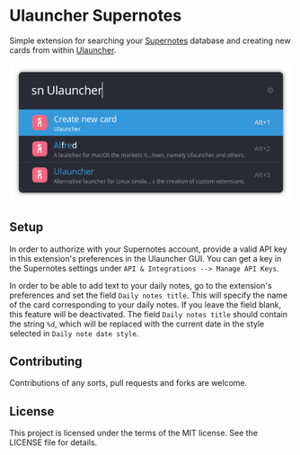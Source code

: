 # Ulauncher Supernotes

Simple extension for searching your [Supernotes](https://www.supernotes.app) database and creating new cards from
within [Ulauncher](https://ulauncher.io/).

![ulauncher-supernotes](images/example_ulauncher_supernotes.png)

## Setup

In order to authorize with your Supernotes account, provide a valid API key in this extension's preferences in the
Ulauncher GUI. You can get a key in the Supernotes settings under `API & Integrations --> Manage API Keys`.

In order to be able to add text to your daily notes, go to the extension's preferences and set the field
`Daily notes title`. This will specify the name of the card corresponding to your daily notes. If you leave the field
blank, this feature will be deactivated. The field `Daily notes title` should contain the string `%d`, which will be
replaced with the current date in the style selected in `Daily note date style`.

## Contributing

Contributions of any sorts, pull requests and forks are welcome.

## License

This project is licensed under the terms of the MIT license. See the LICENSE file for details.
